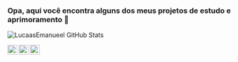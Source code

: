 ### Opa, aqui você encontra alguns dos meus projetos de estudo e aprimoramento 👋

![LucaasEmanueel GitHub Stats](https://github-readme-stats.vercel.app/api?username=LucaasEmanueel&show_icons=true)

<a target="_blank" href="https://www.linkedin.com/in/lucas-emanuel/">
  <img align="left" alt="LinkdeIN" width="22px" src="https://cdn.jsdelivr.net/npm/simple-icons@v3/icons/linkedin.svg" />
</a>
<a target="_blank" href="https://api.whatsapp.com/send?phone=5583991206898">
  <img align="left" alt="Whatsapp" width="22px" src="https://cdn.jsdelivr.net/npm/simple-icons@v3/icons/whatsapp.svg" />
</a>
<a target="_blank" href="https://www.instagram.com/lucaasemanueel/">
  <img align="left" alt="Instagram" width="22px" src="https://cdn.jsdelivr.net/npm/simple-icons@v3/icons/instagram.svg" />
</a>
